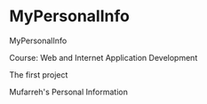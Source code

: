 # MyPersonalInfo
MyPersonalInfo

Course: Web and Internet Application Development

The first project

Mufarreh's Personal Information
